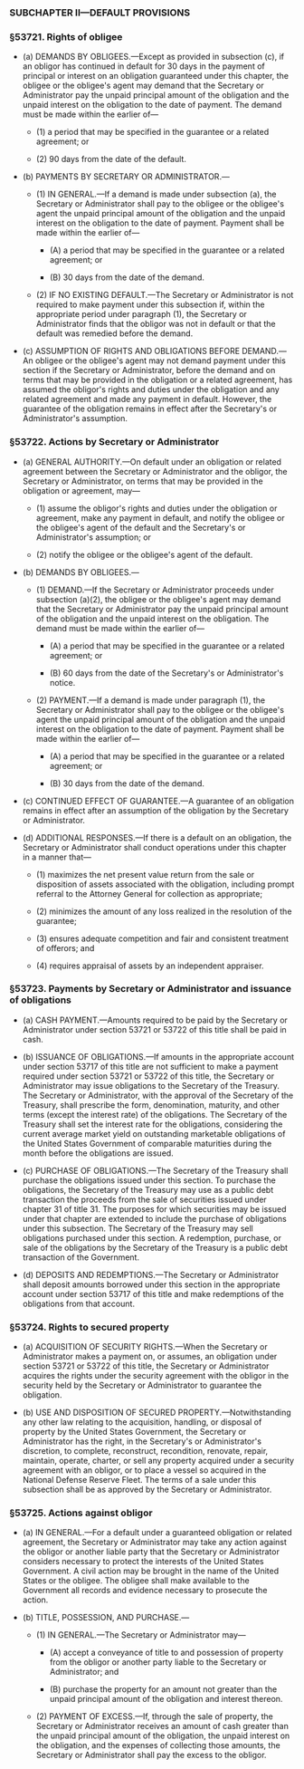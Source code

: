 ### SUBCHAPTER II—DEFAULT PROVISIONS

### §53721. Rights of obligee
* (a) DEMANDS BY OBLIGEES.—Except as provided in subsection (c), if an obligor has continued in default for 30 days in the payment of principal or interest on an obligation guaranteed under this chapter, the obligee or the obligee's agent may demand that the Secretary or Administrator pay the unpaid principal amount of the obligation and the unpaid interest on the obligation to the date of payment. The demand must be made within the earlier of—

  * (1) a period that may be specified in the guarantee or a related agreement; or

  * (2) 90 days from the date of the default.


* (b) PAYMENTS BY SECRETARY OR ADMINISTRATOR.—

  * (1) IN GENERAL.—If a demand is made under subsection (a), the Secretary or Administrator shall pay to the obligee or the obligee's agent the unpaid principal amount of the obligation and the unpaid interest on the obligation to the date of payment. Payment shall be made within the earlier of—

    * (A) a period that may be specified in the guarantee or a related agreement; or

    * (B) 30 days from the date of the demand.


  * (2) IF NO EXISTING DEFAULT.—The Secretary or Administrator is not required to make payment under this subsection if, within the appropriate period under paragraph (1), the Secretary or Administrator finds that the obligor was not in default or that the default was remedied before the demand.


* (c) ASSUMPTION OF RIGHTS AND OBLIGATIONS BEFORE DEMAND.—An obligee or the obligee's agent may not demand payment under this section if the Secretary or Administrator, before the demand and on terms that may be provided in the obligation or a related agreement, has assumed the obligor's rights and duties under the obligation and any related agreement and made any payment in default. However, the guarantee of the obligation remains in effect after the Secretary's or Administrator's assumption.

### §53722. Actions by Secretary or Administrator
* (a) GENERAL AUTHORITY.—On default under an obligation or related agreement between the Secretary or Administrator and the obligor, the Secretary or Administrator, on terms that may be provided in the obligation or agreement, may—

  * (1) assume the obligor's rights and duties under the obligation or agreement, make any payment in default, and notify the obligee or the obligee's agent of the default and the Secretary's or Administrator's assumption; or

  * (2) notify the obligee or the obligee's agent of the default.


* (b) DEMANDS BY OBLIGEES.—

  * (1) DEMAND.—If the Secretary or Administrator proceeds under subsection (a)(2), the obligee or the obligee's agent may demand that the Secretary or Administrator pay the unpaid principal amount of the obligation and the unpaid interest on the obligation. The demand must be made within the earlier of—

    * (A) a period that may be specified in the guarantee or a related agreement; or

    * (B) 60 days from the date of the Secretary's or Administrator's notice.


  * (2) PAYMENT.—If a demand is made under paragraph (1), the Secretary or Administrator shall pay to the obligee or the obligee's agent the unpaid principal amount of the obligation and the unpaid interest on the obligation to the date of payment. Payment shall be made within the earlier of—

    * (A) a period that may be specified in the guarantee or a related agreement; or

    * (B) 30 days from the date of the demand.


* (c) CONTINUED EFFECT OF GUARANTEE.—A guarantee of an obligation remains in effect after an assumption of the obligation by the Secretary or Administrator.

* (d) ADDITIONAL RESPONSES.—If there is a default on an obligation, the Secretary or Administrator shall conduct operations under this chapter in a manner that—

  * (1) maximizes the net present value return from the sale or disposition of assets associated with the obligation, including prompt referral to the Attorney General for collection as appropriate;

  * (2) minimizes the amount of any loss realized in the resolution of the guarantee;

  * (3) ensures adequate competition and fair and consistent treatment of offerors; and

  * (4) requires appraisal of assets by an independent appraiser.

### §53723. Payments by Secretary or Administrator and issuance of obligations
* (a) CASH PAYMENT.—Amounts required to be paid by the Secretary or Administrator under section 53721 or 53722 of this title shall be paid in cash.

* (b) ISSUANCE OF OBLIGATIONS.—If amounts in the appropriate account under section 53717 of this title are not sufficient to make a payment required under section 53721 or 53722 of this title, the Secretary or Administrator may issue obligations to the Secretary of the Treasury. The Secretary or Administrator, with the approval of the Secretary of the Treasury, shall prescribe the form, denomination, maturity, and other terms (except the interest rate) of the obligations. The Secretary of the Treasury shall set the interest rate for the obligations, considering the current average market yield on outstanding marketable obligations of the United States Government of comparable maturities during the month before the obligations are issued.

* (c) PURCHASE OF OBLIGATIONS.—The Secretary of the Treasury shall purchase the obligations issued under this section. To purchase the obligations, the Secretary of the Treasury may use as a public debt transaction the proceeds from the sale of securities issued under chapter 31 of title 31. The purposes for which securities may be issued under that chapter are extended to include the purchase of obligations under this subsection. The Secretary of the Treasury may sell obligations purchased under this section. A redemption, purchase, or sale of the obligations by the Secretary of the Treasury is a public debt transaction of the Government.

* (d) DEPOSITS AND REDEMPTIONS.—The Secretary or Administrator shall deposit amounts borrowed under this section in the appropriate account under section 53717 of this title and make redemptions of the obligations from that account.

### §53724. Rights to secured property
* (a) ACQUISITION OF SECURITY RIGHTS.—When the Secretary or Administrator makes a payment on, or assumes, an obligation under section 53721 or 53722 of this title, the Secretary or Administrator acquires the rights under the security agreement with the obligor in the security held by the Secretary or Administrator to guarantee the obligation.

* (b) USE AND DISPOSITION OF SECURED PROPERTY.—Notwithstanding any other law relating to the acquisition, handling, or disposal of property by the United States Government, the Secretary or Administrator has the right, in the Secretary's or Administrator's discretion, to complete, reconstruct, recondition, renovate, repair, maintain, operate, charter, or sell any property acquired under a security agreement with an obligor, or to place a vessel so acquired in the National Defense Reserve Fleet. The terms of a sale under this subsection shall be as approved by the Secretary or Administrator.

### §53725. Actions against obligor
* (a) IN GENERAL.—For a default under a guaranteed obligation or related agreement, the Secretary or Administrator may take any action against the obligor or another liable party that the Secretary or Administrator considers necessary to protect the interests of the United States Government. A civil action may be brought in the name of the United States or the obligee. The obligee shall make available to the Government all records and evidence necessary to prosecute the action.

* (b) TITLE, POSSESSION, AND PURCHASE.—

  * (1) IN GENERAL.—The Secretary or Administrator may—

    * (A) accept a conveyance of title to and possession of property from the obligor or another party liable to the Secretary or Administrator; and

    * (B) purchase the property for an amount not greater than the unpaid principal amount of the obligation and interest thereon.


  * (2) PAYMENT OF EXCESS.—If, through the sale of property, the Secretary or Administrator receives an amount of cash greater than the unpaid principal amount of the obligation, the unpaid interest on the obligation, and the expenses of collecting those amounts, the Secretary or Administrator shall pay the excess to the obligor.